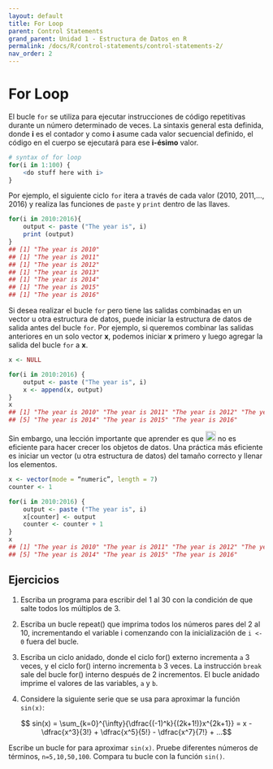 ```yaml
---
layout: default
title: For Loop
parent: Control Statements
grand_parent: Unidad 1 - Estructura de Datos en R
permalink: /docs/R/control-statements/control-statements-2/
nav_order: 2
---
```


# For Loop

El bucle `for` se utiliza para ejecutar instrucciones de código repetitivas durante un número determinado de veces. La sintaxis general esta definida, donde **i** es el contador y como **i** asume cada valor secuencial definido, el código en el cuerpo se ejecutará para ese **i-ésimo** valor.

```r
# syntax of for loop
for(i in 1:100) {
    <do stuff here with i>
} 
```

Por ejemplo, el siguiente ciclo `for` itera a través de cada valor (2010, 2011,…, 2016) y realiza las funciones de `paste` y `print` dentro de las llaves.

```r
for(i in 2010:2016){
    output <- paste ("The year is", i)
    print (output)
}
## [1] "The year is 2010"
## [1] "The year is 2011"
## [1] "The year is 2012"
## [1] "The year is 2013"
## [1] "The year is 2014"
## [1] "The year is 2015"
## [1] "The year is 2016"
```

Si desea realizar el bucle `for` pero tiene las salidas combinadas en un vector u otra estructura de datos, puede iniciar la estructura de datos de salida antes del bucle `for`. Por ejemplo, si queremos combinar las salidas anteriores en un solo vector **x**, podemos iniciar **x** primero y luego agregar la salida del bucle `for` a **x**.

```r
x <- NULL

for(i in 2010:2016) {
    output <- paste ("The year is", i)
    x <- append(x, output)
}
x
## [1] "The year is 2010" "The year is 2011" "The year is 2012" "The year is 2013"
## [5] "The year is 2014" "The year is 2015" "The year is 2016"
```

Sin embargo, una lección importante que aprender es que <img src="/uss-softwaredatascience/assets/images/r.svg" width="20"> no es eficiente para hacer crecer los objetos de datos. Una práctica más eficiente es iniciar un vector (u otra estructura de datos) del tamaño correcto y llenar los elementos.

```r
x <- vector(mode = “numeric”, length = 7)
counter <- 1

for(i in 2010:2016) {
    output <- paste ("The year is", i)
    x[counter] <- output
    counter <- counter + 1
}
x
## [1] "The year is 2010" "The year is 2011" "The year is 2012" "The year is 2013"
## [5] "The year is 2014" "The year is 2015" "The year is 2016"
```

## Ejercicios

1. Escriba un programa para escribir del 1 al 30 con la condición de que salte todos los múltiplos de 3.

1. Escriba un bucle repeat() que imprima todos los números pares del 2 al 10, incrementando el
variable i comenzando con la inicialización de `i <- 0` fuera del bucle.

1. Escriba un ciclo anidado, donde el ciclo for() externo incrementa `a` 3 veces, y el ciclo for() interno incrementa `b` 3 veces. La instrucción `break` sale del bucle for() interno después de 2 incrementos. El bucle anidado imprime el
valores de las variables, `a` y `b`.

1. Considere la siguiente serie que se usa para aproximar la función `sin(x)`:

$$ sin(x) = \sum_{k=0}^{\infty}{\dfrac{(-1)^k}{(2k+1!)}x^{2k+1}} = x - \dfrac{x^3}{3!} + \dfrac{x^5}{5!} - \dfrac{x^7}{7!} + ...$$

Escribe un bucle for para aproximar `sin(x)`. Pruebe diferentes números de términos, `n=5,10,50,100`. Compara tu bucle con la función `sin()`.